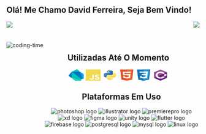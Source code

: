 ## Olá! Me Chamo David Ferreira, Seja Bem Vindo!

<div>
  
  <img  height="200em" src="https://github-readme-stats.vercel.app/api?username=Perpetuos&show_icons=true&theme=tokyonight&include_all_commits=true&count_private=true"/>
  <img align="right" height="170em" src="https://github-readme-stats.vercel.app/api/top-langs/?username=Perpetuos&layout=compact&langs_count=16&theme=tokyonight"/>
</div>
<br>

<div  align="center"> 
  <div style="display: inline_block"><br>
    <img align="left" height="250" alt="coding-time" src="code4.gif">
    <h2 align="center">Utilizadas Até O Momento</h2>
    <img align="center" height="30" width="40" alt="js-icon"  src="https://raw.githubusercontent.com/devicons/devicon/master/icons/dart/dart-original.svg">
    <img align="center" height="30" width="40" alt="js-icon"  src="https://raw.githubusercontent.com/devicons/devicon/master/icons/javascript/javascript-plain.svg">
    <img align="center" height="30" width="40" alt="react-icon" src="https://raw.githubusercontent.com/devicons/devicon/master/icons/python/python-original.svg">
    <img align="center" height="30" width="40" alt="html-icon" src="https://raw.githubusercontent.com/devicons/devicon/master/icons/html5/html5-original.svg">
    <img align="center" height="30" width="40" alt="css-icon" src="https://raw.githubusercontent.com/devicons/devicon/master/icons/css3/css3-original.svg">
    <img align="center" height="30" width="40" alt="c-icon" src="https://raw.githubusercontent.com/devicons/devicon/master/icons/csharp/csharp-original.svg">
   </div>
   
   <div  align="center"> 
    <h2 align="center">Plataformas Em Uso</h2>
  <img src="https://cdn.jsdelivr.net/gh/devicons/devicon/icons/photoshop/photoshop-line.svg"  height="30" width="40" alt="photoshop logo"  />
  <img src="https://cdn.jsdelivr.net/gh/devicons/devicon/icons/illustrator/illustrator-line.svg"  height="30" width="40" alt="illustrator logo"  />
  <img src="https://cdn.jsdelivr.net/gh/devicons/devicon/icons/premierepro/premierepro-original.svg"  height="30" width="40" alt="premierepro logo"  />
  <img src="https://cdn.jsdelivr.net/gh/devicons/devicon/icons/xd/xd-line.svg"  height="30" width="40" alt="xd logo"  />
  <img src="https://cdn.jsdelivr.net/gh/devicons/devicon/icons/figma/figma-original.svg"  height="30" width="40" alt="figma logo"  />
  <img src="https://cdn.jsdelivr.net/gh/devicons/devicon/icons/unity/unity-original.svg"  height="30" width="40" alt="unity logo"  />
  <img src="https://cdn.jsdelivr.net/gh/devicons/devicon/icons/flutter/flutter-original.svg"  height="30" width="40" alt="flutter logo"  />
  <img src="https://cdn.jsdelivr.net/gh/devicons/devicon/icons/firebase/firebase-plain.svg"  height="30" width="40" alt="firebase logo"  />
  <img src="https://cdn.jsdelivr.net/gh/devicons/devicon/icons/postgresql/postgresql-original.svg"  height="30" width="40" alt="postgresql logo"  />
  <img src="https://cdn.jsdelivr.net/gh/devicons/devicon/icons/mysql/mysql-original.svg"  height="30" width="40" alt="mysql logo"  />
  <img src="https://cdn.jsdelivr.net/gh/devicons/devicon/icons/linux/linux-original.svg"  height="30" width="40" alt="linux logo"  />
   </div>
